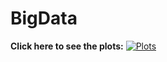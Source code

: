 # BigData

**Click here to see the plots:** [![Plots](https://img.shields.io/badge/click-plots-green.svg)](https://middleware2018-pss.github.io/plots.html)
